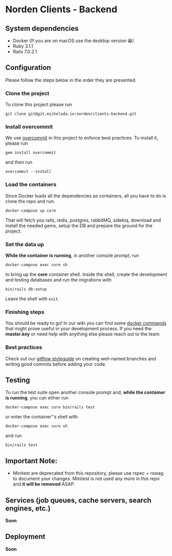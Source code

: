 # Norden Clients - Backend

## System dependencies
* Docker (If you are on macOS use the desktop version 😁)
* Ruby 3.1.1
* Rails 7.0.2.1

## Configuration
Please follow the steps below in the order they are presented.

### Clone the project
To clone this project please run
```console
git clone git@git.michelada.io:norden/clients-backend.git
```

### Install overcommit
We use [overcommit](https://github.com/sds/overcommit) in this project to enforce best practices. To install it, please run
```console
gem install overcommit
```

and then run
```console
overcommit --install
```

### Load the containers
Since Docker loads all the dependencies as containers, all you have to do is clone the repo and run:

```console
docker-compose up core
```
That will fetch you rails, redis, postgres, rabbitMQ, sidekiq, download and install the needed gems, setup the DB and prepare the ground for the project.

### Set the data up
**While the container is running**, in another console prompt, run 
```console
docker-compose exec core sh
```
to bring up the **core** container shell. Inside the shell, create the development and testing databases and run the migrations with 
```console
bin/rails db:setup
```
Leave the shell with `exit`.

### Finishing steps
You should be ready to go! In our wiki you can find some [docker commands](https://git.michelada.io/norden/core-backend/-/wikis/Docker) that might prove useful in your development process.
If you need the **master.key** or need help with anything else please reach out to the team.

### Best practices
Check out our [gitflow styleguide](https://git.michelada.io/norden/core-backend/-/wikis/Gitflow) on creating well-named branches and writing good commits before adding your code.

## Testing
To run the test suite open another console prompt and, **while the container is running**, you can either run 
```console
docker-compose exec core bin/rails test
```
or enter the container''s shell with
```console
docker-compose exec core sh
```

and run
```console
bin/rails test
```
## Important Note:
 - Minitest are deprecated from this repository, please use rspec + rswag to document your changes. Minitest is not used any more in this repo and **it will be removed** ASAP.

## Services (job queues, cache servers, search engines, etc.)
**Soon**

## Deployment
**Soon**

